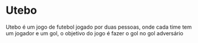 # Utebo
Utebo é um jogo de futebol jogado por duas pessoas, onde cada time tem um jogador e um gol, o objetivo do jogo é fazer o gol no gol adversário
